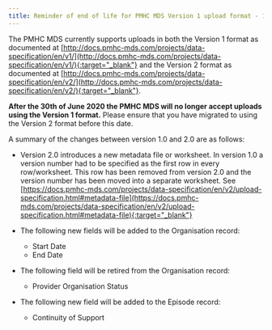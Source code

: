```yaml
---
title: Reminder of end of life for PMHC MDS Version 1 upload format - 18/12/2019
---
```


The PMHC MDS currently supports uploads in both the Version 1 format as documented at [http://docs.pmhc-mds.com/projects/data-specification/en/v1/](http://docs.pmhc-mds.com/projects/data-specification/en/v1/){:target="_blank"} and the Version 2 format as documented at [http://docs.pmhc-mds.com/projects/data-specification/en/v2/](http://docs.pmhc-mds.com/projects/data-specification/en/v2/){:target="_blank"}.

**After the 30th of June 2020 the PMHC MDS will no longer accept uploads using the Version 1 format.** Please ensure that you have migrated to using the Version 2 format before this date.

A summary of the changes between version 1.0 and 2.0 are as follows:

* Version 2.0 introduces a new metadata file or worksheet.
  In version 1.0 a version number had to be specified as the first row in every
  row/worksheet. This row has been removed from version 2.0 and the version
  number has been moved into a separate worksheet.
  See [https://docs.pmhc-mds.com/projects/data-specification/en/v2/upload-specification.html#metadata-file](https://docs.pmhc-mds.com/projects/data-specification/en/v2/upload-specification.html#metadata-file){:target="_blank"}

* The following new fields will be added to the Organisation record:
  * Start Date
  * End Date

* The following field will be retired from the Organisation record:
  * Provider Organisation Status

* The following new field will be added to the Episode record:
  * Continuity of Support

